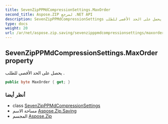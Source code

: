 ```yaml
---
title: SevenZipPPMdCompressionSettings.MaxOrder
second_title: Aspose.ZIP لمرجع .NET API
description: SevenZipPPMdCompressionSettings ملكية. يحصل على الحد الأقصى للطلب .
type: docs
weight: 20
url: /ar/net/aspose.zip.saving/sevenzipppmdcompressionsettings/maxorder/
---
```

## SevenZipPPMdCompressionSettings.MaxOrder property

يحصل على الحد الأقصى للطلب .

```csharp
public byte MaxOrder { get; }
```

### أنظر أيضا

* class [SevenZipPPMdCompressionSettings](../)
* مساحة الاسم [Aspose.Zip.Saving](../../sevenzipppmdcompressionsettings/)
* المجسم [Aspose.Zip](../../../)



